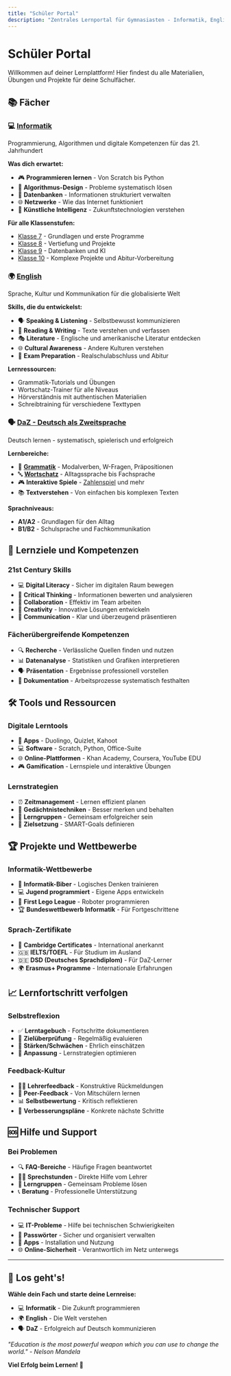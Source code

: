 ```yaml
---
title: "Schüler Portal"
description: "Zentrales Lernportal für Gymnasiasten - Informatik, Englisch und DaZ-Materialien für alle Klassenstufen mit interaktiven Übungen"
---
```


# Schüler Portal

Willkommen auf deiner Lernplattform! Hier findest du alle Materialien, Übungen und Projekte für deine Schulfächer.

## 📚 **Fächer**

### 💻 **[Informatik](/students/informatik/)**
Programmierung, Algorithmen und digitale Kompetenzen für das 21. Jahrhundert

**Was dich erwartet:**
- 🎮 **Programmieren lernen** - Von Scratch bis Python
- 🧠 **Algorithmus-Design** - Probleme systematisch lösen
- 💾 **Datenbanken** - Informationen strukturiert verwalten
- 🌐 **Netzwerke** - Wie das Internet funktioniert
- 🤖 **Künstliche Intelligenz** - Zukunftstechnologien verstehen

**Für alle Klassenstufen:**
- [Klasse 7](/students/informatik/inf_klasse_7/) - Grundlagen und erste Programme
- [Klasse 8](/students/informatik/inf_klasse_8/) - Vertiefung und Projekte  
- [Klasse 9](/students/informatik/inf_klasse_9/) - Datenbanken und KI
- [Klasse 10](/students/informatik/inf_klasse_10/) - Komplexe Projekte und Abitur-Vorbereitung

### 🌍 **[English](/students/english/)**
Sprache, Kultur und Kommunikation für die globalisierte Welt

**Skills, die du entwickelst:**
- 🗣️ **Speaking & Listening** - Selbstbewusst kommunizieren
- 📖 **Reading & Writing** - Texte verstehen und verfassen
- 🎭 **Literature** - Englische und amerikanische Literatur entdecken
- 🌐 **Cultural Awareness** - Andere Kulturen verstehen
- 🎯 **Exam Preparation** - Realschulabschluss und Abitur

**Lernressourcen:**
- Grammatik-Tutorials und Übungen
- Wortschatz-Trainer für alle Niveaus
- Hörverständnis mit authentischen Materialien
- Schreibtraining für verschiedene Texttypen

### 🗣️ **[DaZ - Deutsch als Zweitsprache](/students/daz/)**
Deutsch lernen - systematisch, spielerisch und erfolgreich

**Lernbereiche:**
- 📝 **[Grammatik](/students/daz/grammar/)** - Modalverben, W-Fragen, Präpositionen
- 🔤 **[Wortschatz](/students/daz/vocabulary/)** - Alltagssprache bis Fachsprache
- 🎮 **Interaktive Spiele** - [Zahlenspiel](/students/daz/number_game) und mehr
- 📚 **Textverstehen** - Von einfachen bis komplexen Texten

**Sprachniveaus:**
- **A1/A2** - Grundlagen für den Alltag
- **B1/B2** - Schulsprache und Fachkommunikation

## 🎯 **Lernziele und Kompetenzen**

### **21st Century Skills**
- 💻 **Digital Literacy** - Sicher im digitalen Raum bewegen
- 🧠 **Critical Thinking** - Informationen bewerten und analysieren
- 🤝 **Collaboration** - Effektiv im Team arbeiten
- 🎨 **Creativity** - Innovative Lösungen entwickeln
- 📢 **Communication** - Klar und überzeugend präsentieren

### **Fächerübergreifende Kompetenzen**
- 🔍 **Recherche** - Verlässliche Quellen finden und nutzen
- 📊 **Datenanalyse** - Statistiken und Grafiken interpretieren
- 🗣️ **Präsentation** - Ergebnisse professionell vorstellen
- 📝 **Dokumentation** - Arbeitsprozesse systematisch festhalten

## 🛠️ **Tools und Ressourcen**

### **Digitale Lerntools**
- 📱 **Apps** - Duolingo, Quizlet, Kahoot
- 💻 **Software** - Scratch, Python, Office-Suite
- 🌐 **Online-Plattformen** - Khan Academy, Coursera, YouTube EDU
- 🎮 **Gamification** - Lernspiele und interaktive Übungen

### **Lernstrategien**
- ⏰ **Zeitmanagement** - Lernen effizient planen
- 🧠 **Gedächtnistechniken** - Besser merken und behalten
- 👥 **Lerngruppen** - Gemeinsam erfolgreicher sein
- 🎯 **Zielsetzung** - SMART-Goals definieren

## 🏆 **Projekte und Wettbewerbe**

### **Informatik-Wettbewerbe**
- 🏅 **Informatik-Biber** - Logisches Denken trainieren
- 💻 **Jugend programmiert** - Eigene Apps entwickeln
- 🤖 **First Lego League** - Roboter programmieren
- 🏆 **Bundeswettbewerb Informatik** - Für Fortgeschrittene

### **Sprach-Zertifikate**
- 📜 **Cambridge Certificates** - International anerkannt
- 🇬🇧 **IELTS/TOEFL** - Für Studium im Ausland
- 🇩🇪 **DSD (Deutsches Sprachdiplom)** - Für DaZ-Lerner
- 🌍 **Erasmus+ Programme** - Internationale Erfahrungen

## 📈 **Lernfortschritt verfolgen**

### **Selbstreflexion**
- ✅ **Lerntagebuch** - Fortschritte dokumentieren
- 🎯 **Zielüberprüfung** - Regelmäßig evaluieren
- 💪 **Stärken/Schwächen** - Ehrlich einschätzen
- 🔄 **Anpassung** - Lernstrategien optimieren

### **Feedback-Kultur**
- 👨‍🏫 **Lehrerfeedback** - Konstruktive Rückmeldungen
- 👥 **Peer-Feedback** - Von Mitschülern lernen
- 📊 **Selbstbewertung** - Kritisch reflektieren
- 🎯 **Verbesserungspläne** - Konkrete nächste Schritte

## 🆘 **Hilfe und Support**

### **Bei Problemen**
- 🔍 **FAQ-Bereiche** - Häufige Fragen beantwortet
- 👨‍🏫 **Sprechstunden** - Direkte Hilfe vom Lehrer
- 👥 **Lerngruppen** - Gemeinsam Probleme lösen
- 📞 **Beratung** - Professionelle Unterstützung

### **Technischer Support**
- 💻 **IT-Probleme** - Hilfe bei technischen Schwierigkeiten
- 🔐 **Passwörter** - Sicher und organisiert verwalten
- 📱 **Apps** - Installation und Nutzung
- 🌐 **Online-Sicherheit** - Verantwortlich im Netz unterwegs

---

## 🚀 **Los geht's!**

**Wähle dein Fach und starte deine Lernreise:**
- 💻 **Informatik** - Die Zukunft programmieren
- 🌍 **English** - Die Welt verstehen
- 🗣️ **DaZ** - Erfolgreich auf Deutsch kommunizieren

*"Education is the most powerful weapon which you can use to change the world." - Nelson Mandela*

**Viel Erfolg beim Lernen! 🌟** 